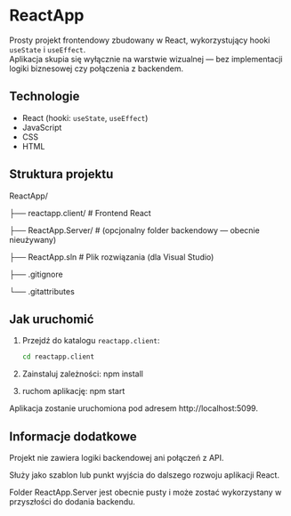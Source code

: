# ReactApp

Prosty projekt frontendowy zbudowany w React, wykorzystujący hooki `useState` i `useEffect`.  
Aplikacja skupia się wyłącznie na warstwie wizualnej — bez implementacji logiki biznesowej czy połączenia z backendem.

## Technologie

- React (hooki: `useState`, `useEffect`)
- JavaScript
- CSS
- HTML

## Struktura projektu

ReactApp/

├── reactapp.client/ # Frontend React

├── ReactApp.Server/ # (opcjonalny folder backendowy — obecnie nieużywany)

├── ReactApp.sln # Plik rozwiązania (dla Visual Studio)

├── .gitignore

└── .gitattributes



## Jak uruchomić

1. Przejdź do katalogu `reactapp.client`:

   ```bash
   cd reactapp.client

2. Zainstaluj zależności:
npm install

3. ruchom aplikację:
npm start


Aplikacja zostanie uruchomiona pod adresem http://localhost:5099.


## Informacje dodatkowe
Projekt nie zawiera logiki backendowej ani połączeń z API.

Służy jako szablon lub punkt wyjścia do dalszego rozwoju aplikacji React.

Folder ReactApp.Server jest obecnie pusty i może zostać wykorzystany w przyszłości do dodania backendu.
